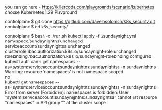 you can go here - https://killercoda.com/playgrounds/scenario/kubernetes  
choose Kubernetes 1.29 Playground

controlplane $ git clone https://github.com/davemsolomon/k8s_security.git
controlplane $ cd k8s_security/

controlplane $ bash -x ./run.sh 
kubectl apply -f ./sundaynight.yml  
namespace/sundaynightns unchanged  
serviceaccount/sundaynightsa unchanged  
clusterrole.rbac.authorization.k8s.io/sundaynight-role unchanged  
rolebinding.rbac.authorization.k8s.io/sundaynight-rolebinding configured  
kubectl auth can-i get namespaces --as=system:serviceaccount:sundaynightns:sundaynightsa -n sundaynightns  
Warning: resource 'namespaces' is not namespace scoped  
no  
kubectl get namespaces --as=system:serviceaccount:sundaynightns:sundaynightsa -n sundaynightns  
Error from server (Forbidden): namespaces is forbidden: User "system:serviceaccount:sundaynightns:sundaynightsa" cannot list resource "namespaces" in API group "" at the cluster scope

